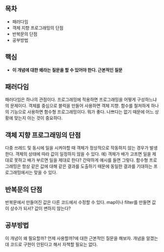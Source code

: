 ## 목차
- 패러다임
- 객체 지향 프로그래밍의 단점 
- 반복문의 단점 
- 공부방법

## 핵심
- **이 개념에 대한 왜라는 질문을 할 수 있어야 한다. 근본적인 질문**

## 패러다임
패러다임은 하나의 관점이다. 프로그래밍에 적용하면 프로그래밍을 어떻게 구성하느냐의 문제이다. 객체를 중심으로 블럭을 만들어 사용하면 객체 지향. 함수를 철저하게 하나의 기능으로 사용하면 함수형 프로그래밍이다. 뭐가 좋다. 나쁘다는 없기 때문에 어느 상황에 맞는지 아는 것이 중요하다. 

## 객체 지향 프로그래밍의 단점 
다중 쓰레드 및 동시에 일을 시켜야할 때 객체가 정상적으로 작동하지 않는 경우가 발생한다. 객체의 상태에 따라 값이 일정하지 않을 수 있다. 예) 객체가 배가 고프면 일을 제대로 못하고 배가 부르면 일을 제대로 한다? 간략하게 예시를 들면 그렇다. 함수형 프로그래밍은 항상 같은 값에 대해 같은 결과를 도출하기 때문에 동일한 결과를 기대하는 프로그래밍에서는 맞을 수 있다.

## 반복문의 단점 
반복문에서 만들어진 값은 다른 코드에서 수정할 수 있다. map이나 filter를 만들면 값이 상수가 되서? 값이 변하지 않는다? 


## 공부방법
이 개념이 왜 필요할까? 언제 사용할까?에 대한 근본적인 질문을 해보자. 
개념을 알겠는데 코드로 구현이 안된다고 해서 자책할 필요는 없다. 